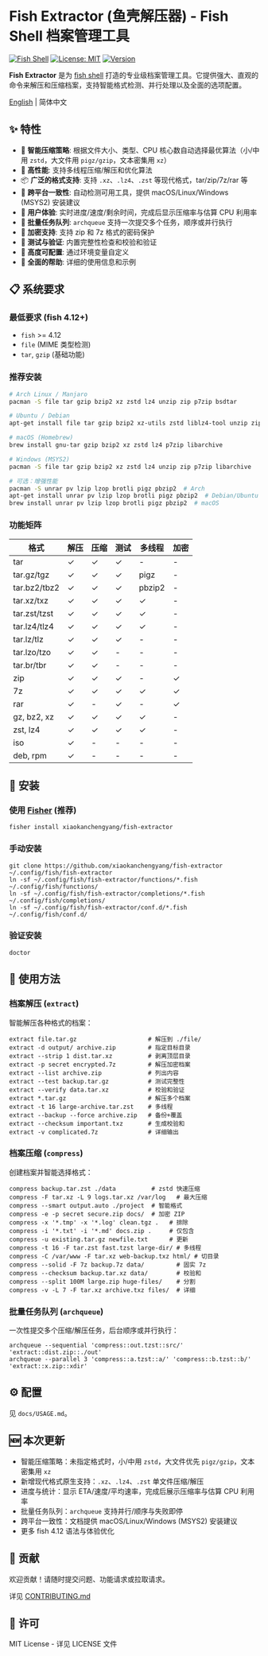 # Fish Extractor (鱼壳解压器) - Fish Shell 档案管理工具

[![Fish Shell](https://img.shields.io/badge/fish-4.12%2B-blue)](https://fishshell.com/)
[![License: MIT](https://img.shields.io/badge/License-MIT-yellow.svg)](https://opensource.org/licenses/MIT)
[![Version](https://img.shields.io/badge/version-2.0.0-green.svg)](https://github.com/xiaokanchengyang/fish-extractor)

**Fish Extractor** 是为 [fish shell](https://fishshell.com/) 打造的专业级档案管理工具。它提供强大、直观的命令来解压和压缩档案，支持智能格式检测、并行处理以及全面的选项配置。

[English](README.md) | 简体中文

## ✨ 特性

- 🎯 **智能压缩策略**: 根据文件大小、类型、CPU 核心数自动选择最优算法（小/中用 `zstd`，大文件用 `pigz/gzip`，文本密集用 `xz`）
- 🚀 **高性能**: 支持多线程压缩/解压和优化算法
- 📦 **广泛的格式支持**: 支持 `.xz`、`.lz4`、`.zst` 等现代格式，tar/zip/7z/rar 等
- 🧰 **跨平台一致性**: 自动检测可用工具，提供 macOS/Linux/Windows (MSYS2) 安装建议
- 🎨 **用户体验**: 实时进度/速度/剩余时间，完成后显示压缩率与估算 CPU 利用率
- 🧵 **批量任务队列**: `archqueue` 支持一次提交多个任务，顺序或并行执行
- 🔐 **加密支持**: 支持 zip 和 7z 格式的密码保护
- 🧪 **测试与验证**: 内置完整性检查和校验和验证
- 🔧 **高度可配置**: 通过环境变量自定义
- 📝 **全面的帮助**: 详细的使用信息和示例

## 📋 系统要求

### 最低要求 (fish 4.12+)
- `fish` >= 4.12
- `file` (MIME 类型检测)
- `tar`, `gzip` (基础功能)

### 推荐安装
```bash
# Arch Linux / Manjaro
pacman -S file tar gzip bzip2 xz zstd lz4 unzip zip p7zip bsdtar

# Ubuntu / Debian
apt-get install file tar gzip bzip2 xz-utils zstd liblz4-tool unzip zip p7zip-full libarchive-tools

# macOS (Homebrew)
brew install gnu-tar gzip bzip2 xz zstd lz4 p7zip libarchive

# Windows (MSYS2)
pacman -S file tar gzip bzip2 xz zstd lz4 unzip zip p7zip libarchive

# 可选：增强性能
pacman -S unrar pv lzip lzop brotli pigz pbzip2  # Arch
apt-get install unrar pv lzip lzop brotli pigz pbzip2  # Debian/Ubuntu
brew install unrar pv lzip lzop brotli pigz pbzip2  # macOS
```

### 功能矩阵

| 格式         | 解压 | 压缩 | 测试 | 多线程 | 加密 |
|--------------|------|------|------|--------|------|
| tar          | ✓    | ✓    | ✓    | -      | -    |
| tar.gz/tgz   | ✓    | ✓    | ✓    | pigz   | -    |
| tar.bz2/tbz2 | ✓    | ✓    | ✓    | pbzip2 | -    |
| tar.xz/txz   | ✓    | ✓    | ✓    | ✓      | -    |
| tar.zst/tzst | ✓    | ✓    | ✓    | ✓      | -    |
| tar.lz4/tlz4 | ✓    | ✓    | ✓    | ✓      | -    |
| tar.lz/tlz   | ✓    | ✓    | ✓    | -      | -    |
| tar.lzo/tzo  | ✓    | ✓    | -    | -      | -    |
| tar.br/tbr   | ✓    | ✓    | -    | -      | -    |
| zip          | ✓    | ✓    | ✓    | -      | ✓    |
| 7z           | ✓    | ✓    | ✓    | ✓      | ✓    |
| rar          | ✓    | -    | ✓    | -      | ✓    |
| gz, bz2, xz  | ✓    | ✓    | ✓    | ✓      | -    |
| zst, lz4     | ✓    | ✓    | ✓    | ✓      | -    |
| iso          | ✓    | -    | -    | -      | -    |
| deb, rpm     | ✓    | -    | -    | -      | -    |

## 🚀 安装

### 使用 [Fisher](https://github.com/jorgebucaran/fisher) (推荐)

```fish
fisher install xiaokanchengyang/fish-extractor
```

### 手动安装

```fish
git clone https://github.com/xiaokanchengyang/fish-extractor ~/.config/fish/fish-extractor
ln -sf ~/.config/fish/fish-extractor/functions/*.fish ~/.config/fish/functions/
ln -sf ~/.config/fish/fish-extractor/completions/*.fish ~/.config/fish/completions/
ln -sf ~/.config/fish/fish-extractor/conf.d/*.fish ~/.config/fish/conf.d/
```

### 验证安装

```fish
doctor
```

## 📖 使用方法

### 档案解压 (`extract`)

智能解压各种格式的档案：

```fish
extract file.tar.gz                    # 解压到 ./file/
extract -d output/ archive.zip         # 指定目标目录
extract --strip 1 dist.tar.xz          # 剥离顶层目录
extract -p secret encrypted.7z         # 解压加密档案
extract --list archive.zip             # 列出内容
extract --test backup.tar.gz           # 测试完整性
extract --verify data.tar.xz           # 校验和验证
extract *.tar.gz                       # 解压多个档案
extract -t 16 large-archive.tar.zst    # 多线程
extract --backup --force archive.zip   # 备份+覆盖
extract --checksum important.txz       # 生成校验和
extract -v complicated.7z              # 详细输出
```

### 档案压缩 (`compress`)

创建档案并智能选择格式：

```fish
compress backup.tar.zst ./data          # zstd 快速压缩
compress -F tar.xz -L 9 logs.tar.xz /var/log   # 最大压缩
compress --smart output.auto ./project  # 智能格式
compress -e -p secret secure.zip docs/  # 加密 ZIP
compress -x '*.tmp' -x '*.log' clean.tgz .   # 排除
compress -i '*.txt' -i '*.md' docs.zip .     # 仅包含
compress -u existing.tar.gz newfile.txt      # 更新
compress -t 16 -F tar.zst fast.tzst large-dir/ # 多线程
compress -C /var/www -F tar.xz web-backup.txz html/ # 切目录
compress --solid -F 7z backup.7z data/         # 固实 7z
compress --checksum backup.tar.xz data/        # 校验和
compress --split 100M large.zip huge-files/    # 分割
compress -v -L 7 -F tar.xz archive.txz files/  # 详细
```

### 批量任务队列 (`archqueue`)

一次性提交多个压缩/解压任务，后台顺序或并行执行：

```fish
archqueue --sequential 'compress::out.tzst::src/' 'extract::dist.zip::./out'
archqueue --parallel 3 'compress::a.tzst::a/' 'compress::b.tzst::b/' 'extract::x.zip::xdir'
```

## ⚙️ 配置

见 `docs/USAGE.md`。

## 🆕 本次更新

- 智能压缩策略：未指定格式时，小/中用 `zstd`，大文件优先 `pigz/gzip`，文本密集用 `xz`
- 新增现代格式原生支持：`.xz`、`.lz4`、`.zst` 单文件压缩/解压
- 进度与统计：显示 ETA/速度/平均速率，完成后展示压缩率与估算 CPU 利用率
- 批量任务队列：`archqueue` 支持并行/顺序与失败即停
- 跨平台一致性：文档提供 macOS/Linux/Windows (MSYS2) 安装建议
- 更多 fish 4.12 语法与体验优化

## 🤝 贡献

欢迎贡献！请随时提交问题、功能请求或拉取请求。

详见 [CONTRIBUTING.md](docs/CONTRIBUTING.md)

## 📄 许可

MIT License - 详见 LICENSE 文件
